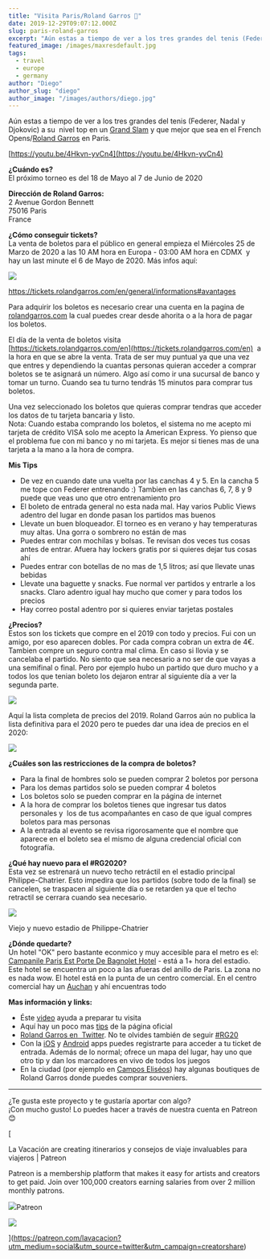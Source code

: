 ```yaml
---
title: "Visita Paris/Roland Garros 🎾"
date: 2019-12-29T09:07:12.000Z
slug: paris-roland-garros
excerpt: "Aún estas a tiempo de ver a los tres grandes del tenis (Federer, Nadal y Djokovic) a su nivel top en un Grand Slam [https://es.wikipedia.org/wiki/Grand_Slam_(t..."
featured_image: /images/maxresdefault.jpg
tags:
  - travel
  - europe
  - germany
author: "Diego"
author_slug: "diego"
author_image: "/images/authors/diego.jpg"
---
```


Aún estas a tiempo de ver a los tres grandes del tenis (Federer, Nadal y Djokovic) a su  nivel top en un [Grand Slam](https://es.wikipedia.org/wiki/Grand_Slam_\(tenis\)) y que mejor que sea en el French Opens/[Roland Garros](https://es.wikipedia.org/wiki/Torneo_de_Roland_Garros) en Paris.

[https://youtu.be/4Hkvn-yvCn4](https://youtu.be/4Hkvn-yvCn4)

**¿Cuándo es?**  
El próximo torneo es del 18 de Mayo al 7 de Junio de 2020

**Dirección de Roland Garros:**  
2 Avenue Gordon Bennett  
75016 Paris  
France

**¿Cómo conseguir tickets?**  
La venta de boletos para el público en general empieza el Miércoles 25 de Marzo de 2020 a las 10 AM hora en Europa - 03:00 AM hora en CDMX  y hay un last minute el 6 de Mayo de 2020. Más infos aquí:

![](/images/Screenshot-2019-12-28-at-22.16.50.png)

https://tickets.rolandgarros.com/en/general/informations#avantages

Para adquirir los boletos es necesario crear una cuenta en la pagina de [rolandgarros.com](https://tickets.rolandgarros.com/en) la cual puedes crear desde ahorita o a la hora de pagar los boletos.  
  
El día de la venta de boletos visita  
[https://tickets.rolandgarros.com/en](https://tickets.rolandgarros.com/en)  a la hora en que se abre la venta. Trata de ser muy puntual ya que una vez que entres y dependiendo la cuantas personas quieran acceder a comprar boletos se te asignará un número. Algo así como ir una sucursal de banco y tomar un turno. Cuando sea tu turno tendrás 15 minutos para comprar tus boletos.  
  
Una vez seleccionado los boletos que quieras comprar tendras que acceder los datos de tu tarjeta bancaria y listo.  
Nota: Cuando estaba comprando los boletos, el sistema no me acepto mi tarjeta de crédito VISA solo me acepto la American Express. Yo pienso que el problema fue con mi banco y no mi tarjeta. Es mejor si tienes mas de una tarjeta a la mano a la hora de compra.

**Mis Tips**

*   De vez en cuando date una vuelta por las canchas 4 y 5. En la cancha 5 me tope con Federer entrenando :) Tambien en las canchas 6, 7, 8 y 9 puede que veas uno que otro entrenamiento pro
*   El boleto de entrada general no esta nada mal. Hay varios Public Views adentro del lugar en donde pasan los partidos mas buenos
*   Llevate un buen bloqueador. El torneo es en verano y hay temperaturas muy altas. Una gorra o sombrero no están de mas
*   Puedes entrar con mochilas y bolsas. Te revisan dos veces tus cosas antes de entrar. Afuera hay lockers gratis por si quieres dejar tus cosas ahí
*   Puedes entrar con botellas de no mas de 1,5 litros; así que llevate unas bebidas
*   Llevate una baguette y snacks. Fue normal ver partidos y entrarle a los snacks. Claro adentro igual hay mucho que comer y para todos los precios
*   Hay correo postal adentro por si quieres enviar tarjetas postales

**¿Precios?**  
Estos son los tickets que compre en el 2019 con todo y precios. Fui con un amigo, por eso aparecen dobles. Por cada compra cobran un extra de 4€.  
Tambien compre un seguro contra mal clima. En caso si llovia y se cancelaba el partido. No siento que sea necesario a no ser de que vayas a una semifinal o final. Pero por ejemplo hubo un partido que duro mucho y a todos los que tenian boleto los dejaron entrar al siguiente día a ver la segunda parte.

![](/images/Screenshot-2019-12-29-at-08.41.16.png)

Aquí la lista completa de precios del 2019. Roland Garros aún no publica la lista definitiva para el 2020 pero te puedes dar una idea de precios en el 2020:

![](/images/prix-places-roland-garros-2019-tarifs-publics-billets-d-tail-philippe-chatrier-suzanne-lenglen-simonne-mathieu-annexes.jpg)

**¿Cuáles son las restricciones de la compra de boletos?**  

*   Para la final de hombres solo se pueden comprar 2 boletos por persona
*   Para los demas partidos solo se pueden comprar 4 boletos
*   Los boletos solo se pueden comprar en la página de internet
*   A la hora de comprar los boletos tienes que ingresar tus datos personales y  los de tus acompañantes en caso de que igual compres boletos para mas personas
*   A la entrada al evento se revisa rigorosamente que el nombre que aparece en el boleto sea el mismo de alguna credencial oficial con fotografía.

**¿Qué hay nuevo para el #RG2020?**  
Esta vez se estrenará un nuevo techo retráctil en el estadio principal Philippe-Chatrier. Esto impedira que los partidos (sobre todo de la final) se cancelen, se traspacen al siguiente día o se retarden ya que el techo retractil se cerrara cuando sea necesario.  

![](/images/Screenshot-2019-12-28-at-22.42.58.png)

Viejo y nuevo estadio de Philippe-Chatrier

  
**¿Dónde quedarte?**  
Un hotel "OK" pero bastante econmico y muy accesible para el metro es el: [Campanile Paris Est Porte De Bagnolet Hotel](https://www.agoda.com/campanile-paris-est-porte-de-bagnolet-hotel/hotel/paris-fr.html) - está a 1+ hora del estadio. Este hotel se encuentra un poco a las afueras del anillo de Paris. La zona no es nada wow. El hotel está en la punta de un centro comercial. En el centro comercial hay un [Auchan](https://es.wikipedia.org/wiki/Auchan) y ahí encuentras todo

**Mas información y links:**

*   Éste [video](https://www.rolandgarros.com/en-us/video/prepare-your-visit-for-roland-garros-2019) ayuda a preparar tu visita
*   Aquí hay un poco mas [tips](https://www.rolandgarros.com/en-us/page/come-to-roland-garros-paris) de la página oficial
*   [Roland Garros en  Twitter](https://twitter.com/rolandgarros?s=20). No te olvides también de seguir [#RG20](https://twitter.com/search?q=%23RG20)
*   Con la [iOS](https://apps.apple.com/us/app/roland-garros-officiel/id1371584793?ls=1) y [Android](https://play.google.com/store/apps/details?id=com.netcosports.androlandgarros) apps puedes registrarte para acceder a tu ticket de entrada. Además de lo normal; ofrece un mapa del lugar, hay uno que otro tip y dan los marcadores en vivo de todos los juegos
*   En la ciudad (por ejemplo en [Campos Eliséos](https://es.wikipedia.org/wiki/Avenida_de_los_Campos_El%C3%ADseos)) hay algunas boutiques de Roland Garros donde puedes comprar souveniers.

* * *

¿Te gusta este proyecto y te gustaría aportar con algo?  
¡Con mucho gusto! Lo puedes hacer a través de nuestra cuenta en Patreon 😊

[

La Vacación are creating itinerarios y consejos de viaje invaluables para viajeros | Patreon

Patreon is a membership platform that makes it easy for artists and creators to get paid. Join over 100,000 creators earning salaries from over 2 million monthly patrons.

![](https://c5.patreon.com/external/favicon/apple-touch-icon.png?v=jw6AR4Rg74)Patreon

![](https://c10.patreonusercontent.com/3/eyJ3Ijo5NjB9/patreon-media/p/campaign/3308225/03cce792765d43b0931705ae173beefe/2.jpg?token-time=1571097600&token-hash=fpLYAo_gTw9W1SrqGUh2SP6YKCEZaUjBqdW0ftWQQjM%3D)

](https://patreon.com/lavacacion?utm_medium=social&utm_source=twitter&utm_campaign=creatorshare)